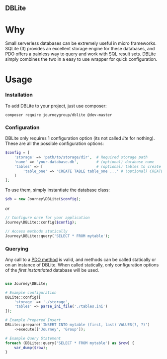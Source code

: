 DBLite
------

# Why

Small serverless databases can be extremely useful in micro frameworks. SQLite (3) provides an excellent storage engine for these databases, and PDO offers a painless way to query and work with SQL result sets. DBLite simply combines the two in a easy to use wrapper for quick configuration. 

# Usage

### Installation

To add DBLite to your project, just use composer:

    composer require journeygroup/dblite @dev-master


### Configuration

DBLite only requires 1 configuration option (its not called *lite* for nothing). These are all the possible configuration options:

```php
$config = [
    'storage' => 'path/to/storage/dir',  # Required storage path
    'name' => 'your-database.db',        # (optional) database name
    'tables' => [                        # (optional) tables to create
        'table_one' => 'CREATE TABLE table_one ...' # (optional) CREATE TABLE sql statement
    ]
];
```

To use them, simply instantiate the database class:

```php
$db = new Journey\DBLite($config);
```

*or*

```php
// Configure once for your application
Journey\DBLite::config($config);

// Access methods statically
Journey\DBLite::query('SELECT * FROM mytable');
```

### Querying

Any call to a [PDO method](http://php.net/manual/en/book.pdo.php) is valid, and methods can be called statically or on an instance of DBLite. When called statically, only configuration options of the _first instantiated_ database will be used.

```php

use Journey\DBLite;

# Example configuration
DBLite::config([
    'storage' => './storage',
    'tables' => parse_ini_file('./tables.ini')
]);

# Example Prepared Insert
DBLite::prepare('INSERT INTO mytable (first, last) VALUES(?, ?)')
    ->execute(['Journey', 'Group']);

# Example Query Statement
foreach (DBLite::query('SELECT * FROM mytable') as $row) {
    var_dump($row);
}
```
